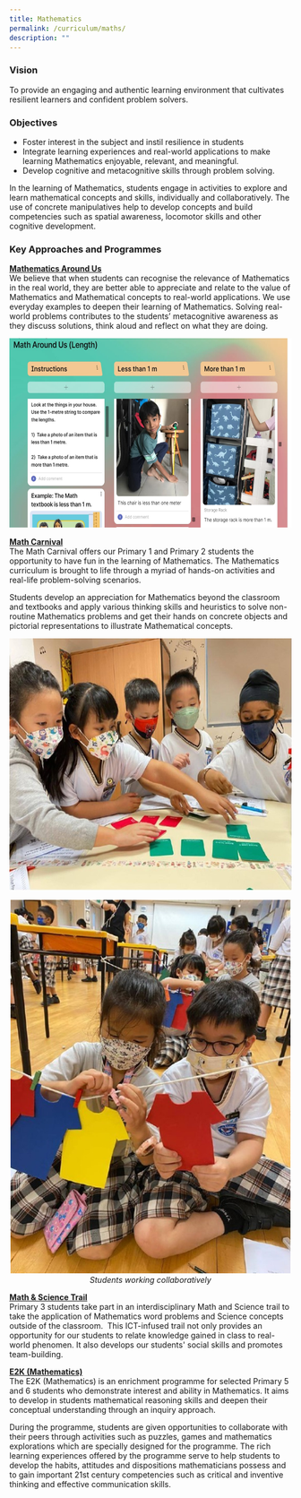 ```yaml
---
title: Mathematics
permalink: /curriculum/maths/
description: ""
---
```

### **Vision**

To provide an engaging and authentic learning environment that cultivates resilient learners and confident problem solvers.

### **Objectives**

* Foster interest in the subject and instil resilience in students
* Integrate learning experiences and real-world applications to make learning Mathematics enjoyable, relevant, and meaningful.
* Develop cognitive and metacognitive skills through problem solving. 

In the learning of Mathematics, students engage in activities to explore and learn mathematical concepts and skills, individually and collaboratively. The use of concrete manipulatives help to develop concepts and build competencies such as spatial awareness, locomotor skills and other cognitive development. 

### **Key Approaches and Programmes**

**<u>Mathematics Around Us</u>**
<br>
We believe that when students can recognise the relevance of Mathematics in the real world, they are better able to appreciate and relate to the value of Mathematics and Mathematical concepts to real-world applications. We use everyday examples to deepen their learning of Mathematics. Solving real-world problems contributes to the students’ metacognitive awareness as they discuss solutions, think aloud and reflect on what they are doing. 

<img src="/images/Experience/Curriculum/maths_01.jpg" style="width:600px;height:338px">

**<u>Math Carnival</u>**
<br>
The Math Carnival offers our Primary 1 and Primary 2 students the opportunity to have fun in the learning of Mathematics. The Mathematics curriculum is brought to life through a myriad of hands-on activities and real-life problem-solving scenarios.

Students develop an appreciation for Mathematics beyond the classroom and textbooks and apply various thinking skills and heuristics to solve non-routine Mathematics problems and get their hands on concrete objects and pictorial representations to illustrate Mathematical concepts.

<img src="/images/Experience/Curriculum/maths_02_v2.jpg" style="width:600px;height:450px">

*<center><img src="/images/Experience/Curriculum/maths_03_v1.jpg" style="width:500px;height:667px">Students working collaboratively</center>*


**<u>Math &amp; Science Trail</u>**
<br>
Primary 3 students take part in an interdisciplinary Math and Science trail to take the application of Mathematics word problems and Science concepts outside of the classroom.&nbsp; This ICT-infused trail not only provides an opportunity for our students to relate knowledge gained in class to real-world phenomen. It also develops our students' social skills and promotes team-building.

**<u>E2K (Mathematics)</u>**
<br>
The E2K (Mathematics) is an enrichment programme for selected Primary 5 and 6 students who demonstrate interest and ability in Mathematics. It aims to develop in students mathematical reasoning skills and deepen their conceptual understanding through an inquiry approach.

During the programme, students are given opportunities to collaborate with their peers through activities such as puzzles, games and mathematics explorations which are specially designed for the programme. The rich learning experiences offered by the programme serve to help students to develop the habits, attitudes and dispositions mathematicians possess and to gain important 21st century competencies such as critical and inventive thinking and effective communication skills.